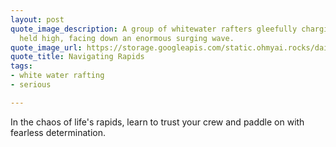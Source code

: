 ```yaml
---
layout: post
quote_image_description: A group of whitewater rafters gleefully charging ahead, paddles
  held high, facing down an enormous surging wave.
quote_image_url: https://storage.googleapis.com/static.ohmyai.rocks/daily/2023-11-10.jpg
quote_title: Navigating Rapids
tags:
- white water rafting
- serious

---
```


In the chaos of life's rapids, learn to trust your crew and paddle on with fearless determination.